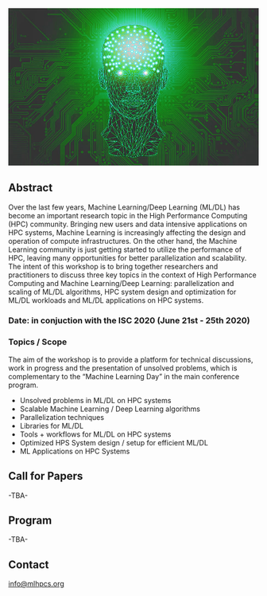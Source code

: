 <img src="advanced-ai-anatomy-artificial2.jpg">

## Abstract
Over the last few years, Machine Learning/Deep Learning (ML/DL) has become an important research topic in the High Performance Computing (HPC) community. Bringing new users and data intensive applications on HPC systems, Machine Learning is increasingly affecting the design and operation of compute infrastructures. On the other hand, the Machine Learning community is just getting started to utilize the performance of HPC, leaving many opportunities for better parallelization and scalability. The intent of this workshop is to bring together researchers and practitioners to discuss three key topics in the context of High Performance Computing and Machine Learning/Deep Learning: parallelization and scaling of ML/DL algorithms, HPC system design and optimization for ML/DL workloads and ML/DL applications on HPC systems.  

### Date: in conjuction with the ISC 2020 (June 21st - 25th 2020)

### Topics / Scope
The aim of the workshop is to provide a platform for technical discussions, work in progress and the presentation of unsolved problems, which is complementary to the “Machine Learning Day” in the main conference program.

* Unsolved problems in ML/DL on HPC systems
* Scalable Machine Learning / Deep Learning  algorithms
* Parallelization techniques 
* Libraries for ML/DL
* Tools + workflows for ML/DL on HPC systems
* Optimized HPS System design / setup for efficient ML/DL 
* ML Applications on HPC Systems 

## Call for Papers
-TBA-

## Program
-TBA- 

## Contact
info@mlhpcs.org
